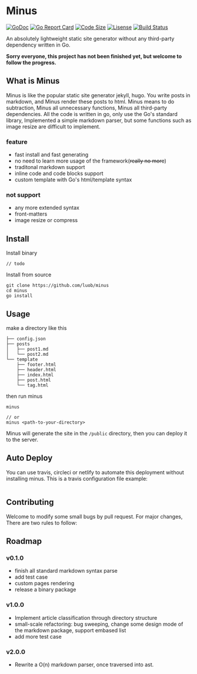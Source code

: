 # Minus

[![GoDoc](https://godoc.org/github.com/luob/minus?status.svg)](https://godoc.org/github.com/luob/minus)
[![Go Report Card](https://goreportcard.com/badge/github.com/luob/minus)](https://goreportcard.com/report/github.com/luob/minus)
[![Code Size](https://img.shields.io/github/languages/code-size/luob/minus.svg)]()
[![Lisense](https://img.shields.io/github/license/luob/minus.svg)](LICENSE)
[![Build Status](https://travis-ci.com/luob/minus.svg?branch=master)](https://travis-ci.com/luob/minus)

An absolutely lightweight static site generator without any third-party dependency written in Go.

**Sorry everyone, this project has not been finished yet, but welcome to follow the progress.**

## What is Minus

Minus is like the popular static site generator jekyll, hugo. You write posts in markdown, and Minus render these posts to html. Minus means to do subtraction, Minus all unnecessary functions, Minus all third-party dependencies. All the code is written in go, only use the Go's standard library, Implemented a simple markdown parser, but some functions such as image resize are difficult to implement.

### feature

- fast install and fast generating
- no need to learn more usage of the framework(~~really no more~~)
- traditonal markdown support
- inline code and code blocks support
- custom template with Go's html/template syntax

### not support

- any more extended syntax
- front-matters
- image resize or compress

## Install


Install binary
```
// todo
```

Install from source

```shell
git clone https://github.com/luob/minus
cd minus
go install
```

## Usage

make a directory like this

```shell
├── config.json
├── posts
│   ├── post1.md
│   └── post2.md
└── template
    ├── footer.html
    ├── header.html
    ├── index.html
    ├── post.html
    └── tag.html
```

then run minus

``` shell
minus

// or
minus <path-to-your-directory>
```

Minus will generate the site in the `/public` directory, then you can deploy it to the server.

## Auto Deploy

You can use travis, circleci or netlify to automate this deployment without installing minus. This is a travis configuration file example:

```yaml

```

## Contributing

Welcome to modify some small bugs by pull request. For major changes,
There are two rules to follow:

## Roadmap

### v0.1.0

- finish all standard markdown syntax parse
- add test case
- custom pages rendering
- release a binary package

### v1.0.0

- Implement article classification through directory structure
- small-scale refactoring: bug sweeping, change some design mode of the markdown package, support embased list
- add more test case

### v2.0.0
- Rewrite a O(n) markdown parser, once traversed into ast.


